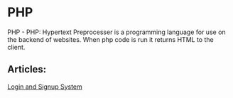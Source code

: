 # PHP
PHP - PHP: Hypertext Preprocesser is a programming language for use on the backend of websites. When php code is run it returns HTML to the client.

## Articles:

[Login and Signup System](/php/login-signup.html)  
